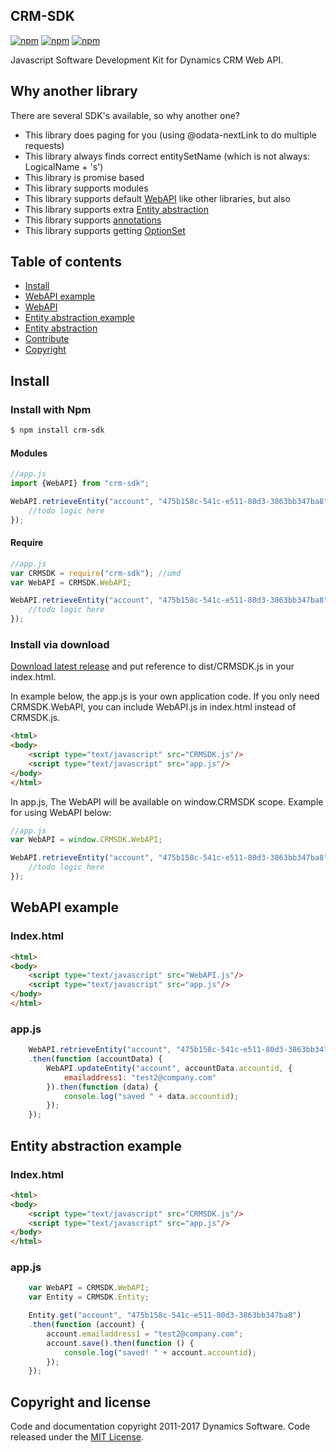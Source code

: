 
## CRM-SDK

[![npm](https://img.shields.io/npm/dm/crm-sdk.svg)](https://www.npmjs.com/package/crm-sdk)
[![npm](https://img.shields.io/npm/dt/crm-sdk.svg)](https://www.npmjs.com/package/crm-sdk)
[![npm](https://img.shields.io/npm/v/crm-sdk.svg)](https://www.npmjs.com/package/crm-sdk)


Javascript Software Development Kit for Dynamics CRM Web API.

## Why another library
There are several SDK's available, so why another one?
* This library does paging for you (using @odata-nextLink to do multiple requests)
* This library always finds correct entitySetName (which is not always: LogicalName + 's')
* This library is promise based
* This library supports modules
* This library supports default [WebAPI](#webapi-example) like other libraries, but also
* This library supports extra [Entity abstraction](#entity-abstraction-example)
* This library supports [annotations](./Entity.md#6-annotation)
* This library supports getting [OptionSet](./WebAPI.md#219-getoptionset)

## Table of contents

- [Install](#install)
- [WebAPI example](#webapi-example)
- [WebAPI](./WebAPI.md)
- [Entity abstraction example](#entity-abstraction-example)
- [Entity abstraction](./Entity.md)
- [Contribute](./Contribute.md)
- [Copyright](#copyright-and-license)

## Install

### Install with Npm
```sh
$ npm install crm-sdk
```

#### Modules
```javascript
//app.js
import {WebAPI} from "crm-sdk";

WebAPI.retrieveEntity("account", "475b158c-541c-e511-80d3-3863bb347ba8").then(function (data) {
    //todo logic here
});
```

#### Require
```javascript
//app.js
var CRMSDK = require("crm-sdk"); //umd
var WebAPI = CRMSDK.WebAPI;

WebAPI.retrieveEntity("account", "475b158c-541c-e511-80d3-3863bb347ba8").then(function (data) {
    //todo logic here
});
```

### Install via download
[Download latest release](https://github.com/dys-solutions/crm-sdk/releases/latest) and put reference to dist/CRMSDK.js in your index.html.

In example below, the app.js is your own application code.
If you only need CRMSDK.WebAPI, you can include WebAPI.js in index.html instead of CRMSDK.js.
```html
<html>
<body>
    <script type="text/javascript" src="CRMSDK.js"/>
    <script type="text/javascript" src="app.js"/>
</body>
</html>
```

In app.js, The WebAPI will be available on window.CRMSDK scope. Example for using WebAPI below:
```javascript
//app.js
var WebAPI = window.CRMSDK.WebAPI;

WebAPI.retrieveEntity("account", "475b158c-541c-e511-80d3-3863bb347ba8").then(function (data) {
    //todo logic here 
});
```

## WebAPI example
### Index.html
```html
<html>
<body>
    <script type="text/javascript" src="WebAPI.js"/>
    <script type="text/javascript" src="app.js"/>
</body>
</html>
```

### app.js
```javascript
    WebAPI.retrieveEntity("account", "475b158c-541c-e511-80d3-3863bb347ba8")
    .then(function (accountData) {
        WebAPI.updateEntity("account", accountData.accountid, {
            emailaddress1: "test2@company.com"
        }).then(function (data) {
            console.log("saved " + data.accountid);
        });
    });
```

## Entity abstraction example
### Index.html
```html
<html>
<body>
    <script type="text/javascript" src="CRMSDK.js"/>
    <script type="text/javascript" src="app.js"/>
</body>
</html>
```

### app.js
```javascript
    var WebAPI = CRMSDK.WebAPI;
    var Entity = CRMSDK.Entity;

    Entity.get("account", "475b158c-541c-e511-80d3-3863bb347ba8")
    .then(function (account) {
        account.emailaddress1 = "test2@company.com";
        account.save().then(function () {
            console.log("saved! " + account.accountid);
        });
    });
```

## Copyright and license

Code and documentation copyright 2011-2017 Dynamics Software. Code released under the [MIT License](https://github.com/dys-solutions/crm-sdk/blob/master/LICENSE).
